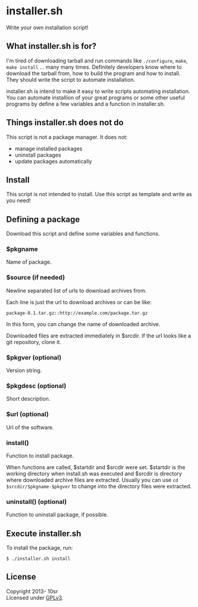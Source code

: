 installer.sh
============

Write your own installation script!


What installer.sh is for?
-------------------------

I'm tired of downloading tarball and run commands like `./configure`, `make`,
`make install` ... many many times. Definitely developers know where to download
the tarball from, how to build the program and how to install. They should write
the script to automate installation.

installer.sh is intend to make it easy to write scripts automating installation.
You can automate installion of your great programs or some other useful programs
by define a few variables and a function in installer.sh.


Things installer.sh does not do
-------------------------------

This script is not a package manager. It does not:

* manage installed packages
* uninstall packages
* update packages automatically


Install
-------

This script is not intended to install. Use this script as template and write
as you need!


Defining a package
------------------

Download this script and define some variables and functions.

### $pkgname

Name of package.

### $source (if needed)

Newline separated list of urls to download archives from.

Each line is just the url to download archives or can be like:

    package-0.1.tar.gz::http://example.com/package.tar.gz

In this form, you can change the name of downloaded archive.

Downloaded files are extracted immediately in $srcdir. If the url looks like a
git repository, clone it.

### $pkgver (optional)

Version string.

### $pkgdesc (optional)

Short description.

### $url (optional)

Url of the software.

### install()

Function to install package.

When functions are called, $startdir and $srcdir were set. $startdir is the
working directory when install.sh was executed and $srcdir is directory where
downloaded archive files are extracted. Usually you can use
`cd $srcdir/$pkgname-$pkgver` to change into the directory files were extracted.

### uninstall() (optional)

Function to uninstall package, if possible.

## Execute installer.sh

To install the package, run:

    $ ./installer.sh install

## License

Copyright 2013- 10sr  
Licensed under [GPLv3](http://www.gnu.org/licenses/gpl.html).
